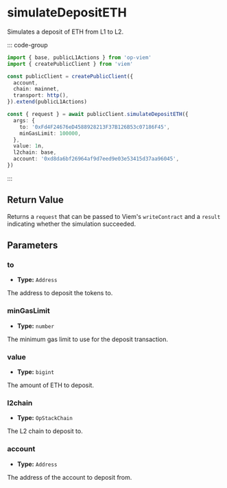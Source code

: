# simulateDepositETH

Simulates a deposit of ETH from L1 to L2.

::: code-group

```ts [example.ts]
import { base, publicL1Actions } from 'op-viem'
import { createPublicClient } from 'viem'

const publicClient = createPublicClient({
  account,
  chain: mainnet,
  transport: http(),
}).extend(publicL1Actions)

const { request } = await publicClient.simulateDepositETH({
  args: {
    to: '0xFd4F24676eD4588928213F37B126B53c07186F45',
    minGasLimit: 100000,
  },
  value: 1n,
  l2chain: base,
  account: '0xd8da6bf26964af9d7eed9e03e53415d37aa96045',
})
```

:::

## Return Value

Returns a `request` that can be passed to Viem's `writeContract` and a `result` indicating whether the simulation succeeded.

## Parameters

### to

- **Type:** `Address`

The address to deposit the tokens to.

### minGasLimit

- **Type:** `number`

The minimum gas limit to use for the deposit transaction.

### value

- **Type:** `bigint`

The amount of ETH to deposit.

### l2chain

- **Type:** `OpStackChain`

The L2 chain to deposit to.

### account

- **Type:** `Address`

The address of the account to deposit from.
